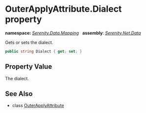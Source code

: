 # OuterApplyAttribute.Dialect property
**namespace:** *[Serenity.Data.Mapping](../../README.md#serenity.data.mapping-namespace)*   **assembly**: *[Serenity.Net.Data](../../README.md)*

Gets or sets the dialect.

```csharp
public string Dialect { get; set; }
```

## Property Value

The dialect.

## See Also

* class [OuterApplyAttribute](../OuterApplyAttribute.md)